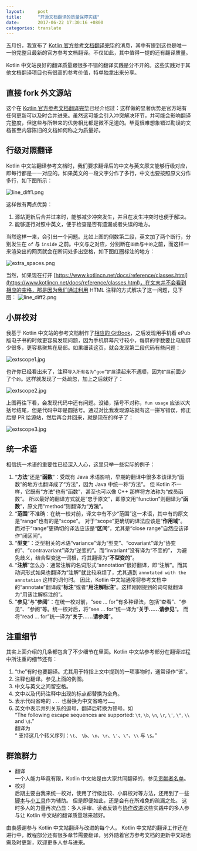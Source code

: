 ```yaml
---
layout:     post
title:      "开源文档翻译的质量保障实践"
date:       2017-06-22 17:30:16 +0800
categories: translate
---
```

五月份，我宣布了 [Kotlin 官方参考文档翻译完毕](/kotlin/2017/05/15/kotlin-reference-translated.html)的消息，其中有提到这也是唯一一份完整且最新的官方参考文档翻译。不仅如此，其中值得一提的还有翻译质量。<!--more-->

Kotlin 中文站良好的翻译质量跟很多不错的翻译实践是分不开的。这些实践对于其他文档翻译项目也有很高的参考价值，特单独拿出来分享。

## 直接 fork 外文源站
这个在 [Kotlin 官方参考文档翻译完毕](/kotlin/2017/05/15/kotlin-reference-translated.html)已经介绍过：这样做的显著优势是官方站有任何更新可以及时合并进来。虽然这可能会引入冲突解决环节，并可能会影响翻译完整度，但这些与所带来的优势相比都是微不足道的。毕竟很难想象错过勘误的文档甚至内容陈旧的文档如何称之为质量好。

## 行级对照翻译
Kotlin 中文站翻译参考文档时，我们要求翻译后的中文与英文原文能够行级对应，即每行都是一一对应的。如果英文的一段文字分作了多行，中文也要按照原文分作多行，如下图所示：

![line_diff1.png](/assets/translate/line_diff1.png)

这样做有两点优势：
1. 源站更新后合并过来时，能够减少冲突发生，并且在发生冲突时也便于解决。
2. 能够逐行对照中英文，便于检查是否有遗漏或者失误的地方。

当然这样一来，会引出一个问题。比如上图的倒数第二段，英文加了两个断行，分别发生在 `of` 与 `inside` 之前。中文与之对应，分别断在`函数`与`中的`之前，而这样一来渲染出的网页就会在断词处多出空格，如下图红圈标注的地方：

![extra_spaces.png](/assets/translate/extra_spaces.png)

当然，如果现在打开 [https://www.kotlincn.net/docs/reference/classes.html](https://www.kotlincn.net/docs/reference/classes.html)，在文末并不会看到相应的空格，那是因为我们通过利用 HTML 注释的方式解决了这一问题，见下图：
![line_diff2.png](/assets/translate/line_diff2.png)

## 小屏校对
我基于 Kotlin 中文站的参考文档制作了[相应的 GitBook](https://www.gitbook.com/book/hltj/kotlin-reference-chinese/details)，之后发现用手机看 ePub 版电子书的时候更容易发现问题，因为手机屏幕尺寸较小，每屏的字数要比电脑屏少很多，更容易聚焦在局部。如果细读这页，就会发现第二段代码有些问题：

![extscope1.jpg](/assets/translate/extscope1.jpg)

也许你已经看出来了，注释`导入所有名为“goo”扩展`读起来不通顺，因为`扩展`前面少了个`的`。这样就发现了一处疏忽，加上之后就好了：

![extscope2.jpg](/assets/translate/extscope2.jpg)

上图再往下看，会发现代码中还有问题。没错，括号不对称，`fun usage` 应该以大括号结尾，但是代码中却是圆括号。通过对比我发现源站就有这一拼写错误，修正后提 PR 给源站，然后再合并回来，就是现在的样子了：

![extscope3.jpg](/assets/translate/extscope3.jpg)

## 统一术语
相信统一术语的重要性已经深入人心，这里只举一些实际的例子：
1. “**方法**”还是“**函数**”：受既有 Java 术语影响，早期的翻译中很多本该译为“函数”的地方也翻译成了“方法”，因为 Java 中统一称“方法”。
但 Kotlin 不一样，它既有“方法”也有“函数”，甚至也可以像 C++ 那样将方法称为“成员函数”。
所以最好的翻译方式就是“忠于原文”，即原文用“function”则翻译为“**函数**”，原文用“method”则翻译为“**方法**”。
2. “**范围**”不准确：在统一校对前，译文中有不少“范围”这一术语，其中有的原文是“range”也有的是“scope”。
对于“scope”更确切的译法应该是“**作用域**”。
而对于“range”更确切的译法应该是“**区间**”，尤其是“close range”自然应该译作“闭区间”。
3. “**型变**”：泛型相关的术语“variance”译为“型变”、“covariant”译为“协变的”、“contravariant”译为“逆变的”。而“invariant”没有译为“不变的”，
为避免歧义，结合型变这一词根，将其翻译为“**不型变的**”。
4. “**注解**”怎么办：通常注解的名词形式“annotation”很好翻译，即“注解”。而其动词形式如果也翻译为“注解”就比较麻烦了，尤其遇到 `annotated with the annotation` 这样的词句时。
因此，Kotlin 中文站通常将参考文档中的“annotate”翻译成“**标注**”或者“**用注解标注**”。这样刚刚提到的词句就翻译为“用该注解标注的”。
5. “**参见**”与“**参阅**”：在统一校对前，“see ... for”有多种译法，包括“查看”、“参见”、“参阅”等。统一校对后，将“see ... for”统一译为“**关于……请参见**”。
而将“read ... for”统一译为“**关于……请参阅**”。

## 注重细节
其实上面介绍的几条都包含了不少细节在里面。Kotlin 中文站参考部分在翻译过程中所注重的细节还有：
1. “the”有时也要翻译。尤其用于特指上文中提到的一项事物时，通常译作“该”。
2. 注释也翻译。参见上面的例图。
3. 中文与英文之间留空格。
4. 文中以及代码注释中出现的标点都替换为全角。
5. 表示代码省略的 `...` 也替换为中文省略号`……`。
6. 英文中表示并列关系的逗号，翻译后转换为顿号。如  
“The following escape sequences are supported: `\t`, `\b`, `\n`, `\r`, `\'`, `\"`, `\\` and `\$`.”  
翻译为  
“
支持这几个转义序列：`\t`、 `\b`、`\n`、`\r`、`\'`、`\"`、`\\` 与 `\$`。”

## 群策群力
- 翻译  
一个人能力毕竟有限，Kotlin 中文站是由大家共同翻译的，参见[贡献者名单](https://www.kotlincn.net/contribute.html#中文站翻译贡献者)。
- 校对  
后期主要由我来统一校对，使用了行级比较、小屏校对等方法，还用到了一些[脚本](https://github.com/hltj/markdown-hash-checker)与[小工具](https://github.com/DemoJameson/prevent-markdown-newline-become-space)作为辅助。
但是即便如此，还是会有在所难免的疏漏之处。
这时多人的力量再次凸显：多人评审、读者反馈与[协作改进](https://github.com/hltj/kotlin-web-site-cn/pulls?q=is%3Apr+is%3Aclosed)这些实践中的多人参与让 Kotlin 中文站的翻译质量越来越好。

由衷感谢参与 Kotlin 中文站翻译与改进的每个人。
Kotlin 中文站的翻译工作还在进行中，教程部分还有很多章节需要翻译，另外随着官方参考文档的更新中文站也需及时更新，欢迎更多人参与进来。
